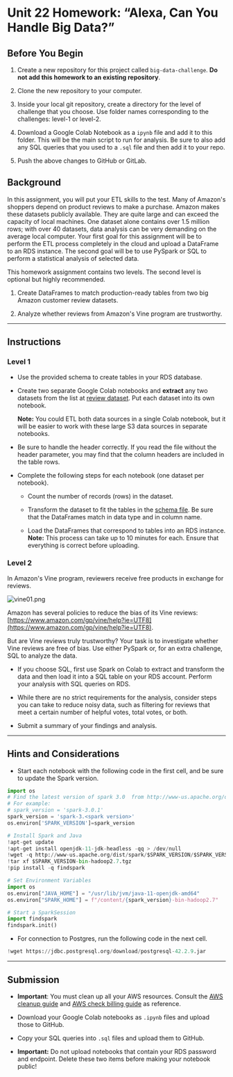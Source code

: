 # Unit 22 Homework: “Alexa, Can You Handle Big Data?”

## Before You Begin

1. Create a new repository for this project called `big-data-challenge`. **Do not add this homework to an existing repository**.

2. Clone the new repository to your computer.

3. Inside your local git repository, create a directory for the level of challenge that you choose. Use folder names corresponding to the challenges: level-1 or level-2.

4. Download a Google Colab Notebook as a `ipynb` file and add it to this folder. This will be the main script to run for analysis. Be sure to also add any SQL queries that you used to a `.sql` file and then add it to your repo.

5. Push the above changes to GitHub or GitLab.


## Background

In this assignment, you will put your ETL skills to the test. Many of Amazon's shoppers depend on product reviews to make a purchase. Amazon makes these datasets publicly available. They are quite large and can exceed the capacity of local machines. One dataset alone contains over 1.5 million rows; with over 40 datasets, data analysis can be very demanding on the average local computer. Your first goal for this assignment will be to perform the ETL process completely in the cloud and upload a DataFrame to an RDS instance. The second goal will be to use PySpark or SQL to perform a statistical analysis of selected data.

This homework assignment contains two levels. The second level is optional but highly recommended.

1. Create DataFrames to match production-ready tables from two big Amazon customer review datasets.

2. Analyze whether reviews from Amazon's Vine program are trustworthy.

- - -

## Instructions

### Level 1

* Use the provided schema to create tables in your RDS database.

* Create two separate Google Colab notebooks and **extract** any two datasets from the list at [review dataset](https://s3.amazonaws.com/amazon-reviews-pds/tsv/index.txt). Put each dataset into its own notebook.

  **Note:** You could ETL both data sources in a single Colab notebook, but it will be easier to work with these large S3 data sources in separate notebooks.

* Be sure to handle the header correctly. If you read the file without the header parameter, you may find that the column headers are included in the table rows.

* Complete the following steps for each notebook (one dataset per notebook).

  * Count the number of records (rows) in the dataset.

  * Transform the dataset to fit the tables in the [schema file](../Resources/schema.sql). Be sure that the DataFrames match in data type and in column name.

  * Load the DataFrames that correspond to tables into an RDS instance. **Note:** This process can take up to 10 minutes for each. Ensure that everything is correct before uploading.

### Level 2

In Amazon's Vine program, reviewers receive free products in exchange for reviews.

  ![vine01.png](../Images/vine01.png)

Amazon has several policies to reduce the bias of its Vine reviews: [https://www.amazon.com/gp/vine/help?ie=UTF8](https://www.amazon.com/gp/vine/help?ie=UTF8).

But are Vine reviews truly trustworthy? Your task is to investigate whether Vine reviews are free of bias. Use either PySpark or, for an extra challenge, SQL to analyze the data.

* If you choose SQL, first use Spark on Colab to extract and transform the data and then load it into a SQL table on your RDS account. Perform your analysis with SQL queries on RDS.

* While there are no strict requirements for the analysis, consider steps you can take to reduce noisy data, such as filtering for reviews that meet a certain number of helpful votes, total votes, or both.

* Submit a summary of your findings and analysis.

- - -

## Hints and Considerations

* Start each notebook with the following code in the first cell, and be sure to update the Spark version.

```python
import os
# Find the latest version of spark 3.0  from http://www-us.apache.org/dist/spark/ and enter as the spark version
# For example:
# spark_version = 'spark-3.0.1'
spark_version = 'spark-3.<spark version>'
os.environ['SPARK_VERSION']=spark_version

# Install Spark and Java
!apt-get update
!apt-get install openjdk-11-jdk-headless -qq > /dev/null
!wget -q http://www-us.apache.org/dist/spark/$SPARK_VERSION/$SPARK_VERSION-bin-hadoop2.7.tgz
!tar xf $SPARK_VERSION-bin-hadoop2.7.tgz
!pip install -q findspark

# Set Environment Variables
import os
os.environ["JAVA_HOME"] = "/usr/lib/jvm/java-11-openjdk-amd64"
os.environ["SPARK_HOME"] = f"/content/{spark_version}-bin-hadoop2.7"

# Start a SparkSession
import findspark
findspark.init()
```

* For connection to Postgres, run the following code in the next cell.

```python
!wget https://jdbc.postgresql.org/download/postgresql-42.2.9.jar
```

- - -

## Submission

* **Important**: You must clean up all your AWS resources. Consult the [AWS cleanup guide](../Resources/AWS_cleanup.pdf) and [AWS check billing guide](../Resources/AWS_check_billing.pdf) as reference.

* Download your Google Colab notebooks as `.ipynb` files and upload those to GitHub.

* Copy your SQL queries into `.sql` files and upload them to GitHub.

* **Important:** Do not upload notebooks that contain your RDS password and endpoint. Delete these two items before making your notebook public!
